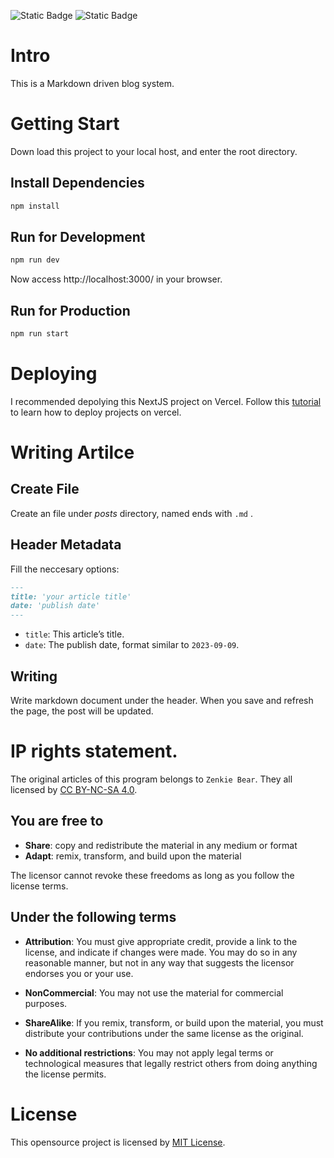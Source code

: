![Static Badge](https://img.shields.io/badge/License-MIT-default?style=flat-square)
![Static Badge](https://img.shields.io/badge/Vercel-Powered-black?style=flat-square&logo=vercel&logoColor=black&labelColor=ffffff)



# Intro
This is a Markdown driven blog system.

# Getting Start
Down load this project to your local host, and enter the root directory.
## Install Dependencies
```sh
npm install
```
## Run for Development
```sh
npm run dev
```
Now access http://localhost:3000/ in your browser.
## Run for Production
```sh
npm run start
```

# Deploying
I recommended depolying this NextJS project on Vercel. Follow this [tutorial](https://nextjs.org/learn/basics/deploying-nextjs-app) to learn how to deploy projects on vercel.

# Writing Artilce
## Create File
Create an file under *posts* directory, named ends with `.md` .
## Header Metadata
Fill the neccesary options:
```markdown
---
title: 'your article title'
date: 'publish date'
---
```
- `title`: This article’s title.
- `date`: The publish date, format similar to `2023-09-09`.

## Writing
Write markdown document under the header. When you save and refresh the page, the post will be updated.

# IP rights statement.
The original articles of this program belongs to `Zenkie Bear`. They all licensed by [CC BY-NC-SA 4.0](https://creativecommons.org/licenses/by-nc-sa/4.0/).

## You are free to
- **Share**: copy and redistribute the material in any medium or format
- **Adapt**: remix, transform, and build upon the material

The licensor cannot revoke these freedoms as long as you follow the license terms.
## Under the following terms
- **Attribution**: You must give appropriate credit, provide a link to the license, and indicate if changes were made. You may do so in any reasonable manner, but not in any way that suggests the licensor endorses you or your use.

- **NonCommercial**: You may not use the material for commercial purposes.

- **ShareAlike**: If you remix, transform, or build upon the material, you must distribute your contributions under the same license as the original.

- **No additional restrictions**: You may not apply legal terms or technological measures that legally restrict others from doing anything the license permits.

# License
This opensource project is licensed by [MIT License](https://github.com/ZenkieBear/zenkie-blog/blob/main/LICENSE).
